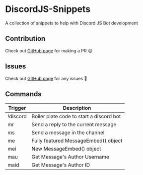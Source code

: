 # DiscordJS-Snippets

A collection of snippets to help with Discord JS Bot development

## Contribution

Check out [GitHub page](https://github.com/DevHyperCoder/DiscordJS-Snippets) for making a PR 😊 

## Issues

Check out [GitHub page](https://github.com/DevHyperCoder/DiscordJS-Snippets/issues) for any issues 🐛 

## Commands
| Trigger  |               Description                |
| -------- | ---------------------------------------- |
| !discord | Boiler plate code to start a discord bot | 
| mr       | Send a reply to the current message      |
| ms       | Send a message in the channel            |
| me       | Fully featured MessageEmbed() object     |
| mei      | New MessageEmbed() object                |
| mau      | Get Message's Author Username            |
| maid     | Get Message's Author ID                  |